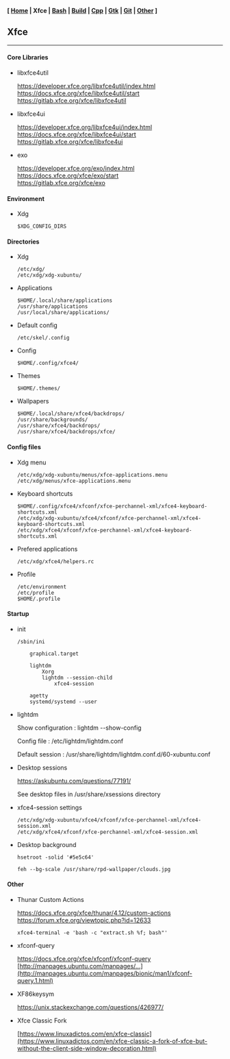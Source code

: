 **[ [Home](00-Home.html) | Xfce | [Bash](02-Bash.html) | [Build](03-Build.html) | [Cpp](04-Cpp.html) | [Gtk](05-Gtk.html) | [Git](06-Git.html) | [Other](99-Other.html) ]**

## Xfce

---

#### Core Libraries

* libxfce4util
    
    https://developer.xfce.org/libxfce4util/index.html  
    https://docs.xfce.org/xfce/libxfce4util/start  
    https://gitlab.xfce.org/xfce/libxfce4util  
    
* libxfce4ui
    
    https://developer.xfce.org/libxfce4ui/index.html  
    https://docs.xfce.org/xfce/libxfce4ui/start  
    https://gitlab.xfce.org/xfce/libxfce4ui  

* exo
    
    https://developer.xfce.org/exo/index.html  
    https://docs.xfce.org/xfce/exo/start  
    https://gitlab.xfce.org/xfce/exo  



#### Environment
    
* Xdg
    
    ```
    $XDG_CONFIG_DIRS
    ```



#### Directories

* Xdg
    
    ```
    /etc/xdg/
    /etc/xdg/xdg-xubuntu/
    ```

* Applications

    ```
    $HOME/.local/share/applications
    /usr/share/applications
    /usr/local/share/applications/
    ```

* Default config
    
    ```
    /etc/skel/.config
    ```

* Config
    
    ```
    $HOME/.config/xfce4/
    ```

* Themes
    
    ```
    $HOME/.themes/
    ```

* Wallpapers

    ```
    $HOME/.local/share/xfce4/backdrops/
    /usr/share/backgrounds/
    /usr/share/xfce4/backdrops/
    /usr/share/xfce4/backdrops/xfce/
    ```



#### Config files

* Xdg menu
    
    ```
    /etc/xdg/xdg-xubuntu/menus/xfce-applications.menu
    /etc/xdg/menus/xfce-applications.menu
    ```
    
* Keyboard shortcuts
    
    ```
    $HOME/.config/xfce4/xfconf/xfce-perchannel-xml/xfce4-keyboard-shortcuts.xml
    /etc/xdg/xdg-xubuntu/xfce4/xfconf/xfce-perchannel-xml/xfce4-keyboard-shortcuts.xml
    /etc/xdg/xfce4/xfconf/xfce-perchannel-xml/xfce4-keyboard-shortcuts.xml
    ```

* Prefered applications

    ```
    /etc/xdg/xfce4/helpers.rc
    ```
    
* Profile

    ```
    /etc/environment
    /etc/profile
    $HOME/.profile
    ```



#### Startup

* init

    ```
    /sbin/ini
        
        graphical.target

        lightdm
            Xorg
            lightdm --session-child
                xfce4-session
        
        agetty
        systemd/systemd --user
    ```
    
* lightdm
    
    Show configuration : lightdm --show-config
    
    Config file : /etc/lightdm/lightdm.conf
    
    Default session : /usr/share/lightdm/lightdm.conf.d/60-xubuntu.conf
    
* Desktop sessions
    
    https://askubuntu.com/questions/77191/  
    
    See desktop files in /usr/share/xsessions directory
    
* xfce4-session settings

    ```
    /etc/xdg/xdg-xubuntu/xfce4/xfconf/xfce-perchannel-xml/xfce4-session.xml
    /etc/xdg/xfce4/xfconf/xfce-perchannel-xml/xfce4-session.xml
    ```

* Desktop background
    
    ```
    hsetroot -solid '#5e5c64'
    ```

    ```
    feh --bg-scale /usr/share/rpd-wallpaper/clouds.jpg
    ```



#### Other

* Thunar Custom Actions
    
    https://docs.xfce.org/xfce/thunar/4.12/custom-actions  
    https://forum.xfce.org/viewtopic.php?id=12633  
    
    ```
    xfce4-terminal -e 'bash -c "extract.sh %f; bash"'
    ```

* xfconf-query
    
    https://docs.xfce.org/xfce/xfconf/xfconf-query  
    [http://manpages.ubuntu.com/manpages/...](http://manpages.ubuntu.com/manpages/bionic/man1/xfconf-query.1.html)  

* XF86keysym
    
    https://unix.stackexchange.com/questions/426977/  

* Xfce Classic Fork
    
    [https://www.linuxadictos.com/en/xfce-classic](https://www.linuxadictos.com/en/xfce-classic-a-fork-of-xfce-but-without-the-client-side-window-decoration.html)


